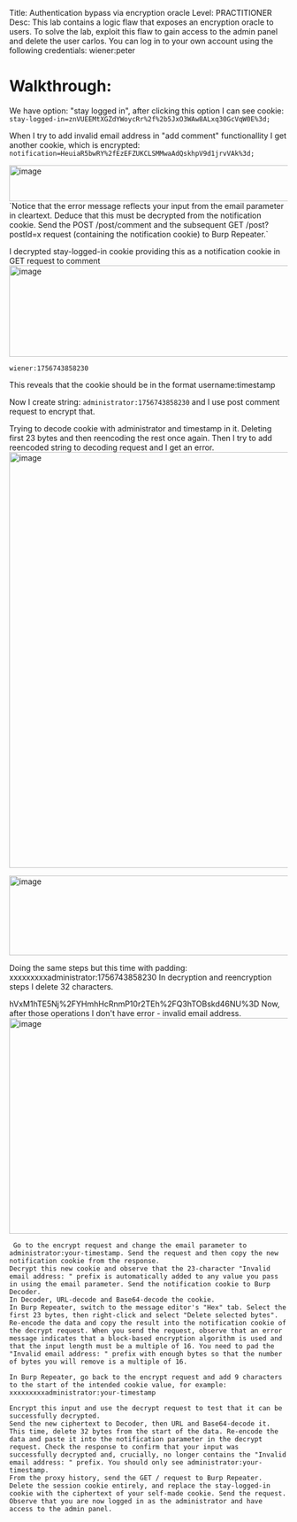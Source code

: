 Title: Authentication bypass via encryption oracle
Level: PRACTITIONER
Desc:  This lab contains a logic flaw that exposes an encryption oracle to users. To solve the lab, exploit this flaw to gain access to the admin panel and delete the user carlos.
You can log in to your own account using the following credentials: wiener:peter 

# Walkthrough:
We have option: "stay logged in", after clicking this option I can see cookie: `stay-logged-in=znVUEEMtXGZdYWoycRr%2f%2b5JxO3WAw8ALxq30GcVqW0E%3d;`

When I try to add invalid email address in "add comment" functionallity I get another cookie, which is encrypted: `notification=HeuiaR5bwRY%2fEzEFZUKCLSMMwaAdQskhpV9d1jrvVAk%3d;`

<img width="536" height="65" alt="image" src="https://github.com/user-attachments/assets/03ca3e76-60e6-4532-8f3e-20c6946e3e44" />
`Notice that the error message reflects your input from the email parameter in cleartext. Deduce that this must be decrypted from the notification cookie. Send the POST /post/comment and the subsequent GET /post?postId=x request (containing the notification cookie) to Burp Repeater.`

I decrypted stay-logged-in cookie providing this as a notification cookie in GET request to comment
<img width="627" height="165" alt="image" src="https://github.com/user-attachments/assets/1790e366-7f48-412a-9e83-f261f24b08e2" />

`wiener:1756743858230`

This reveals that the cookie should be in the format username:timestamp

Now I create string: `administrator:1756743858230` and I use post comment request to encrypt that.

Trying to decode cookie with administrator and timestamp in it. Deleting first 23 bytes and then reencoding the rest once again.
Then I try to add reencoded string to decoding request and I get an error.
<img width="1902" height="751" alt="image" src="https://github.com/user-attachments/assets/ef480a1c-a532-463b-af02-f3634753c200" />

<img width="892" height="144" alt="image" src="https://github.com/user-attachments/assets/d6f553b9-2be2-4394-b7ba-b207bba280d7" />

Doing the same steps but this time with padding:
xxxxxxxxxadministrator:1756743858230
In decryption and reencryption steps I delete 32 characters.

hVxM1hTE5Nj%2FYHmhHcRnmP10r2TEh%2FQ3hTOBskd46NU%3D
Now, after those operations I don't have error - invalid email address.
<img width="1054" height="390" alt="image" src="https://github.com/user-attachments/assets/ff8066d0-ca44-4f5e-8d28-d9f86d5a5704" />

```
 Go to the encrypt request and change the email parameter to administrator:your-timestamp. Send the request and then copy the new notification cookie from the response.
Decrypt this new cookie and observe that the 23-character "Invalid email address: " prefix is automatically added to any value you pass in using the email parameter. Send the notification cookie to Burp Decoder.
In Decoder, URL-decode and Base64-decode the cookie.
In Burp Repeater, switch to the message editor's "Hex" tab. Select the first 23 bytes, then right-click and select "Delete selected bytes".
Re-encode the data and copy the result into the notification cookie of the decrypt request. When you send the request, observe that an error message indicates that a block-based encryption algorithm is used and that the input length must be a multiple of 16. You need to pad the "Invalid email address: " prefix with enough bytes so that the number of bytes you will remove is a multiple of 16.

In Burp Repeater, go back to the encrypt request and add 9 characters to the start of the intended cookie value, for example:
xxxxxxxxxadministrator:your-timestamp

Encrypt this input and use the decrypt request to test that it can be successfully decrypted.
Send the new ciphertext to Decoder, then URL and Base64-decode it. This time, delete 32 bytes from the start of the data. Re-encode the data and paste it into the notification parameter in the decrypt request. Check the response to confirm that your input was successfully decrypted and, crucially, no longer contains the "Invalid email address: " prefix. You should only see administrator:your-timestamp.
From the proxy history, send the GET / request to Burp Repeater. Delete the session cookie entirely, and replace the stay-logged-in cookie with the ciphertext of your self-made cookie. Send the request. Observe that you are now logged in as the administrator and have access to the admin panel.
```
